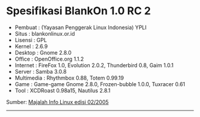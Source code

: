 # Spesifikasi BlankOn 1.0 RC 2

  * Pembuat : (Yayasan Penggerak Linux Indonesia) YPLI
  * Situs : blankonlinux.or.id
  * Lisensi : GPL
  * Kernel : 2.6.9
  * Desktop : Gnome 2.8.0
  * Office : OpenOffice.org 1.1.2
  * Internet : FireFox 1.0, Evolution 2.0.2, Thunderbird 0.8, Gaim 1.0.1
  * Server : Samba 3.0.8
  * Multimedia : Rhythmbox 0.88, Totem 0.99.19
  * Game : Game-game Gnome 2.8.0, Frozen-bubble 1.0.0, Tuxracer 0.61
  * Tool : XCDRoast 0.98a15, Nautilus 2.8.1

Sumber: [Majalah Info Linux edisi 02/2005](/wiki/Assets/Others/UlasanBlankOn1.pdf)


---
 



